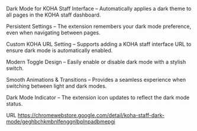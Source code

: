 Dark Mode for KOHA Staff Interface – Automatically applies a dark theme to all pages in the KOHA staff dashboard.

Persistent Settings – The extension remembers your dark mode preference, even when navigating between pages.

Custom KOHA URL Setting – Supports adding a KOHA staff interface URL to ensure dark mode is automatically enabled.

Modern Toggle Design – Easily enable or disable dark mode with a stylish switch.

Smooth Animations & Transitions – Provides a seamless experience when switching between light and dark modes.

Dark Mode Indicator – The extension icon updates to reflect the dark mode status.

URL https://chromewebstore.google.com/detail/koha-staff-dark-mode/geghbchkmbnlfenggnlbplnpadbmepgi
